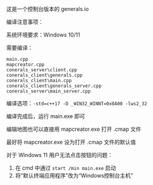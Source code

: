 这是一个控制台版本的 generals.io

编译注意事项：

系统环境要求：Windows 10/11

需要编译：
```
main.cpp
mapcreator.cpp
conerals_server\client.cpp
conerals_client\generals.cpp
conerals_client\main.cpp
conerals_client\generals_server.cpp
conerals_server\main_server.cpp
```

编译选项：`-std=c++17 -D _WIN32_WINNT=0x0A00 -lws2_32`

编译完成后，运行 main.exe 即可

编辑地图也可以直接用 mapcreator.exe 打开 .cmap 文件

最好将 mapcreator.exe 设为打开 .cmap 文件的默认值

对于 Windows 11 用户无法点击按钮的问题：

1. 在 cmd 中通过 `start /min main.exe` 启动
2. 将“默认终端应用程序”改为“Windows控制台主机”
